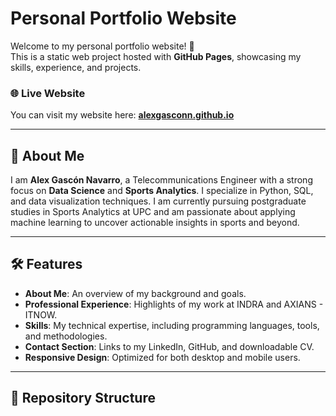 # Personal Portfolio Website

Welcome to my personal portfolio website! 🚀  
This is a static web project hosted with **GitHub Pages**, showcasing my skills, experience, and projects.

### 🌐 Live Website
You can visit my website here: **[alexgasconn.github.io](https://alexgasconn.github.io)**

---

## 📄 About Me

I am **Alex Gascón Navarro**, a Telecommunications Engineer with a strong focus on **Data Science** and **Sports Analytics**. I specialize in Python, SQL, and data visualization techniques. I am currently pursuing postgraduate studies in Sports Analytics at UPC and am passionate about applying machine learning to uncover actionable insights in sports and beyond.

---

## 🛠️ Features

- **About Me**: An overview of my background and goals.
- **Professional Experience**: Highlights of my work at INDRA and AXIANS - ITNOW.
- **Skills**: My technical expertise, including programming languages, tools, and methodologies.
- **Contact Section**: Links to my LinkedIn, GitHub, and downloadable CV.
- **Responsive Design**: Optimized for both desktop and mobile users.

---

## 📂 Repository Structure


